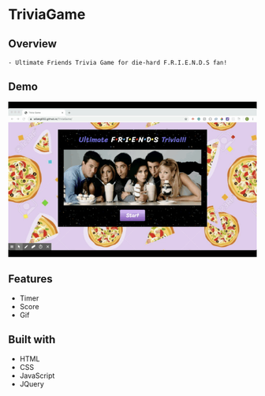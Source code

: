 # <h1>TriviaGame </h1>

## Overview
	- Ultimate Friends Trivia Game for die-hard F.R.I.E.N.D.S fan!

## Demo
<p align="center">

  <img src="img/trivia.gif">
</p>

## Features
- Timer
- Score
- Gif

## Built with
- HTML
- CSS
- JavaScript
- JQuery